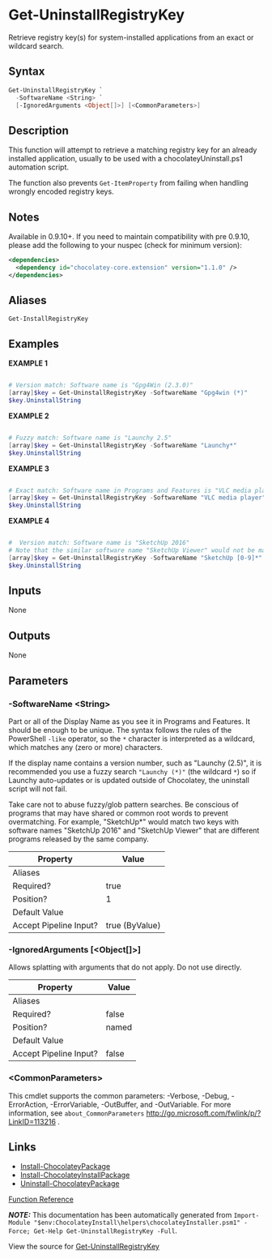 ﻿---
Title: Get-UninstallRegistryKey
Description: Information on Get-UninstallRegistryKey function
RedirectFrom: docs/helpers-get-uninstall-registry-key
---

# Get-UninstallRegistryKey

<!-- This documentation is automatically generated from https://github.com/chocolatey/choco/tree/stable/src/chocolatey.resources/helpers/functions/Get-UninstallRegistryKey.ps1 using https://github.com/chocolatey/choco/tree/stable/GenerateDocs.ps1. Contributions are welcome at the original location(s). -->

Retrieve registry key(s) for system-installed applications from an
exact or wildcard search.

## Syntax

~~~powershell
Get-UninstallRegistryKey `
  -SoftwareName <String> `
  [-IgnoredArguments <Object[]>] [<CommonParameters>]
~~~

## Description

This function will attempt to retrieve a matching registry key for an
already installed application, usually to be used with a
chocolateyUninstall.ps1 automation script.

The function also prevents `Get-ItemProperty` from failing when
handling wrongly encoded registry keys.

## Notes

Available in 0.9.10+. If you need to maintain compatibility with pre
0.9.10, please add the following to your nuspec (check for minimum
version):

~~~xml
<dependencies>
  <dependency id="chocolatey-core.extension" version="1.1.0" />
</dependencies>
~~~

## Aliases

`Get-InstallRegistryKey`


## Examples

 **EXAMPLE 1**

~~~powershell

# Version match: Software name is "Gpg4Win (2.3.0)"
[array]$key = Get-UninstallRegistryKey -SoftwareName "Gpg4win (*)"
$key.UninstallString
~~~

**EXAMPLE 2**

~~~powershell

# Fuzzy match: Software name is "Launchy 2.5"
[array]$key = Get-UninstallRegistryKey -SoftwareName "Launchy*"
$key.UninstallString
~~~

**EXAMPLE 3**

~~~powershell

# Exact match: Software name in Programs and Features is "VLC media player"
[array]$key = Get-UninstallRegistryKey -SoftwareName "VLC media player"
$key.UninstallString
~~~

**EXAMPLE 4**

~~~powershell

#  Version match: Software name is "SketchUp 2016"
# Note that the similar software name "SketchUp Viewer" would not be matched.
[array]$key = Get-UninstallRegistryKey -SoftwareName "SketchUp [0-9]*"
$key.UninstallString
~~~

## Inputs

None

## Outputs

None

## Parameters

###  -SoftwareName &lt;String&gt;
Part or all of the Display Name as you see it in Programs and Features.
It should be enough to be unique.
The syntax follows the rules of the PowerShell `-like` operator, so the
`*` character is interpreted as a wildcard, which matches any (zero or
more) characters.

If the display name contains a version number, such as "Launchy (2.5)",
it is recommended you use a fuzzy search `"Launchy (*)"` (the wildcard
`*`) so if Launchy auto-updates or is updated outside of Chocolatey, the
uninstall script will not fail.

Take care not to abuse fuzzy/glob pattern searches. Be conscious of
programs that may have shared or common root words to prevent
overmatching. For example, "SketchUp*" would match two keys with
software names "SketchUp 2016" and "SketchUp Viewer" that are different
programs released by the same company.

Property               | Value
---------------------- | --------------
Aliases                |
Required?              | true
Position?              | 1
Default Value          |
Accept Pipeline Input? | true (ByValue)

###  -IgnoredArguments [&lt;Object[]&gt;]
Allows splatting with arguments that do not apply. Do not use directly.

Property               | Value
---------------------- | -----
Aliases                |
Required?              | false
Position?              | named
Default Value          |
Accept Pipeline Input? | false

### &lt;CommonParameters&gt;

This cmdlet supports the common parameters: -Verbose, -Debug, -ErrorAction, -ErrorVariable, -OutBuffer, and -OutVariable. For more information, see `about_CommonParameters` http://go.microsoft.com/fwlink/p/?LinkID=113216 .


## Links

 * [Install-ChocolateyPackage](./install-chocolateypackage)
 * [Install-ChocolateyInstallPackage](./install-chocolateyinstallpackage)
 * [Uninstall-ChocolateyPackage](./uninstall-chocolateypackage)


[Function Reference](./reference)

***NOTE:*** This documentation has been automatically generated from `Import-Module "$env:ChocolateyInstall\helpers\chocolateyInstaller.psm1" -Force; Get-Help Get-UninstallRegistryKey -Full`.

View the source for [Get-UninstallRegistryKey](https://github.com/chocolatey/choco/tree/stable/src/chocolatey.resources/helpers/functions/Get-UninstallRegistryKey.ps1)
